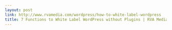 ```yaml
---
layout: post
link: http://www.rvamedia.com/wordpress/how-to-white-label-wordpress
title: 7 Functions to White Label WordPress without Plugins | RVA Media
---
```

